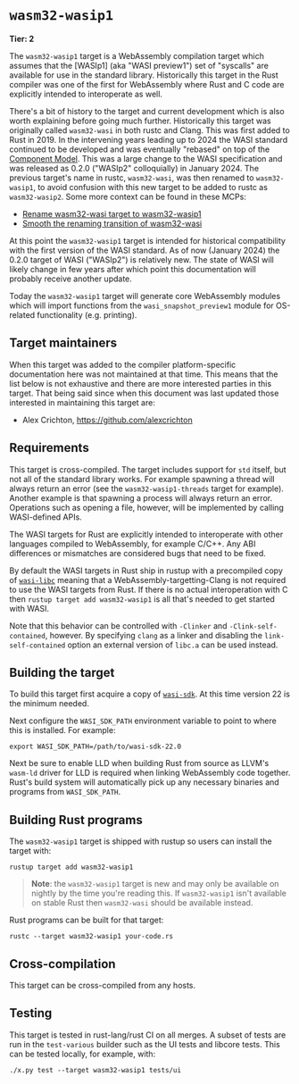 # `wasm32-wasip1`

**Tier: 2**

The `wasm32-wasip1` target is a WebAssembly compilation target which
assumes that the [WASIp1] (aka "WASI preview1") set of "syscalls" are available
for use in the standard library. Historically this target in the Rust compiler
was one of the first for WebAssembly where Rust and C code are explicitly
intended to interoperate as well.

There's a bit of history to the target and current development which is also
worth explaining before going much further. Historically this target was
originally called `wasm32-wasi` in both rustc and Clang. This was first added
to Rust in 2019. In the intervening years leading up to 2024 the WASI standard
continued to be developed and was eventually "rebased" on top of the [Component
Model]. This was a large change to the WASI specification and was released as
0.2.0 ("WASIp2" colloquially) in January 2024. The previous target's name in
rustc, `wasm32-wasi`, was then renamed to `wasm32-wasip1`, to avoid
confusion with this new target to be added to rustc as `wasm32-wasip2`.
Some more context can be found in these MCPs:

* [Rename wasm32-wasi target to wasm32-wasip1](https://github.com/rust-lang/compiler-team/issues/607)
* [Smooth the renaming transition of wasm32-wasi](https://github.com/rust-lang/compiler-team/issues/695)

At this point the `wasm32-wasip1` target is intended for historical
compatibility with the first version of the WASI standard. As of now (January
2024) the 0.2.0 target of WASI ("WASIp2") is relatively new. The state of
WASI will likely change in few years after which point this documentation will
probably receive another update.

[WASI Preview1]: https://github.com/WebAssembly/WASI/tree/main/legacy/preview1
[Component Model]: https://github.com/webassembly/component-model

Today the `wasm32-wasip1` target will generate core WebAssembly modules
which will import functions from the `wasi_snapshot_preview1` module for
OS-related functionality (e.g. printing).

## Target maintainers

When this target was added to the compiler platform-specific documentation here
was not maintained at that time. This means that the list below is not
exhaustive and there are more interested parties in this target. That being
said since when this document was last updated those interested in maintaining
this target are:

- Alex Crichton, https://github.com/alexcrichton

## Requirements

This target is cross-compiled. The target includes support for `std` itself,
but not all of the standard library works. For example spawning a thread will
always return an error (see the `wasm32-wasip1-threads` target for
example). Another example is that spawning a process will always return an
error. Operations such as opening a file, however, will be implemented by
calling WASI-defined APIs.

The WASI targets for Rust are explicitly intended to interoperate with other
languages compiled to WebAssembly, for example C/C++. Any ABI differences or
mismatches are considered bugs that need to be fixed.

By default the WASI targets in Rust ship in rustup with a precompiled copy of
[`wasi-libc`] meaning that a WebAssembly-targetting-Clang is not required to
use the WASI targets from Rust.  If there is no actual interoperation with C
then `rustup target add wasm32-wasip1` is all that's needed to get
started with WASI.

Note that this behavior can be controlled with `-Clinker` and
`-Clink-self-contained`, however. By specifying `clang` as a linker and
disabling the `link-self-contained` option an external version of `libc.a` can
be used instead.

[`wasi-libc`]: https://github.com/WebAssembly/wasi-libc

## Building the target

To build this target first acquire a copy of
[`wasi-sdk`](https://github.com/WebAssembly/wasi-sdk/). At this time version 22
is the minimum needed.

Next configure the `WASI_SDK_PATH` environment variable to point to where this
is installed. For example:

```text
export WASI_SDK_PATH=/path/to/wasi-sdk-22.0
```

Next be sure to enable LLD when building Rust from source as LLVM's `wasm-ld`
driver for LLD is required when linking WebAssembly code together. Rust's build
system will automatically pick up any necessary binaries and programs from
`WASI_SDK_PATH`.

## Building Rust programs

The `wasm32-wasip1` target is shipped with rustup so users can install
the target with:

```text
rustup target add wasm32-wasip1
```

> **Note**: the `wasm32-wasip1` target is new and may only be available
> on nightly by the time you're reading this. If `wasm32-wasip1` isn't
> available on stable Rust then `wasm32-wasi` should be available instead.

Rust programs can be built for that target:

```text
rustc --target wasm32-wasip1 your-code.rs
```

## Cross-compilation

This target can be cross-compiled from any hosts.

## Testing

This target is tested in rust-lang/rust CI on all merges. A subset of tests are
run in the `test-various` builder such as the UI tests and libcore tests. This
can be tested locally, for example, with:

```text
./x.py test --target wasm32-wasip1 tests/ui
```
